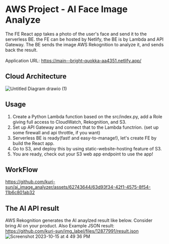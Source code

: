 # AWS Project - AI Face Image Analyze

The FE React app takes a photo of the user's face and send it to the serverless BE. the FE can be hosted by Netlify, the BE is by Lambda and API Gateway.
The BE sends the image AWS Rekognition to analyze it, and sends back the result.
<br/>
<br/>
Application URL: <a href="https://bright-quokka-aa4351.netlify.app" target="_blank">https://main--bright-quokka-aa4351.netlify.app/</a>

## Cloud Architecture

![Untitled Diagram drawio (1)](https://github.com/kuri-sun/ai_image_analyzer/assets/62743644/c1ce1c29-d24a-495c-949c-0c5c2a33aac9)

## Usage

1. Create a Python Lambda function based on the src/index.py, add a Role giving full access to CloudWatch, Rekognition, and S3.
2. Set up API Gateway and connect that to the Lambda functrion. (set up some firewall and api throttle, if you want)
3. Serverless BE is ready(fast! and easy-to-manage!), let's create FE by build the React app.
4. Go to S3, and deploy this by using static-website-hosting feature of S3.
5. You are ready, check out your S3 web app endpoint to use the app!

## WorkFlow

https://github.com/kuri-sun/ai_image_analyzer/assets/62743644/63d93f34-42f1-4575-8f54-11b6c801ab32

## The AI API result

AWS Rekognition generates the AI anaylzed result like below. Consider bring AI on your product. Also Example JSON result: https://github.com/kuri-sun/img_label/files/12877991/result.json
![Screenshot 2023-10-15 at 4 49 36 PM](https://github.com/kuri-sun/ai_image_analyzer/assets/62743644/8dae8eb3-4d81-47d7-acb7-9843794b65da)

